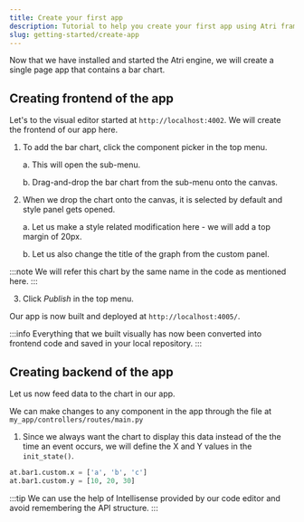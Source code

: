```yaml
---
title: Create your first app
description: Tutorial to help you create your first app using Atri framework
slug: getting-started/create-app
---
```

Now that we have installed and started the Atri engine, we will create a single page app that contains a bar chart.

## Creating frontend of the app

Let's to the visual editor started at `http://localhost:4002`. We will create the frontend of our app here. 

1. To add the bar chart, click the component picker in the top menu. 

    a. This will open the sub-menu. 

    b. Drag-and-drop the bar chart from the sub-menu onto the canvas. 

2. When we drop the chart onto the canvas, it is selected by default and style panel gets opened. 

    a. Let us make a style related modification here - we will add a top margin of 20px.

    b. Let us also change the title of the graph from the custom panel. 

:::note
We will refer this chart by the same name in the code as mentioned here. 
:::

3. Click <i>Publish</i> in the top menu. 

Our app is now built and deployed at `http://localhost:4005/`. 

:::info
Everything that we built visually has now been converted into frontend code and saved in your local repository. 
:::

## Creating backend of the app

Let us now feed data to the chart in our app. 

We can make changes to any component in the app through the file at `my_app/controllers/routes/main.py`

1. Since we always want the chart to display this data instead of the the time an event occurs, we will define the X and Y values in the `init_state()`. 

```python
at.bar1.custom.x = ['a', 'b', 'c']
at.bar1.custom.y = [10, 20, 30]
```

:::tip
We can use the help of Intellisense provided by our code editor and avoid remembering the API structure.
:::